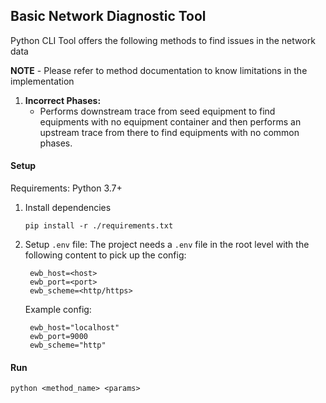 ## Basic Network Diagnostic Tool

Python CLI Tool offers the following methods to find issues in the network data

**NOTE** - Please refer to method documentation to know limitations in the implementation

1. **Incorrect Phases:**
    - Performs downstream trace from seed equipment to find equipments with no equipment container and then
    performs an upstream trace from there to find equipments with no common phases.
    
#### Setup

Requirements: Python 3.7+

1. Install dependencies

    ```pip install -r ./requirements.txt```

2. Setup `.env` file: The project needs a `.env` file in the root level with the following content to pick up the config:  

    ```
     ewb_host=<host>
     ewb_port=<port>
     ewb_scheme=<http/https>
   ``` 
   
   Example config:
   ```
    ewb_host="localhost"
    ewb_port=9000
    ewb_scheme="http"
   ```
   
#### Run

```
python <method_name> <params>
```    
        